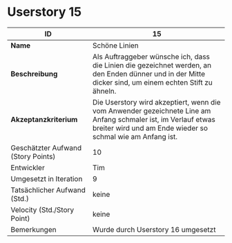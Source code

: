 ﻿# Userstory 15  
 
|**ID**|15|  
|-|-|
|**Name**|Schöne Linien|
|**Beschreibung**|Als Auftraggeber wünsche ich, dass die Linien die gezeichnet werden, an den Enden dünner und in der Mitte dicker sind, um einem echten Stift zu ähneln.|
|**Akzeptanzkriterium**|Die Userstory wird akzeptiert, wenn die vom Anwender gezeichnete Line am Anfang schmaler ist, im Verlauf etwas breiter wird und am Ende wieder so schmal wie am Anfang ist.|
|Geschätzter Aufwand (Story Points)|10|
|Entwickler|Tim|
|Umgesetzt in Iteration|9|
|Tatsächlicher Aufwand (Std.)|keine|
|Velocity (Std./Story Point)|keine|
|Bemerkungen|Wurde durch Userstory 16 umgesetzt|
